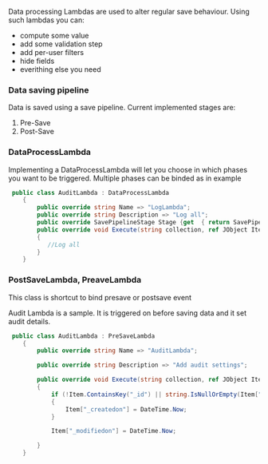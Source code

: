 Data processing Lambdas are used to alter regular save behaviour. Using such lambdas you can:

- compute some value
- add some validation step
- add per-user filters
- hide fields
- everithing else you need

### Data saving pipeline

Data is saved using a save pipeline. Current implemented stages are:

1. Pre-Save
2. Post-Save

### DataProcessLambda

Implementing a DataProcessLambda will let you choose in which phases you want to be triggered. Multiple phases can be binded as in example

```cs
 public class AuditLambda : DataProcessLambda
    {
        public override string Name => "LogLambda";
        public override string Description => "Log all";
        public override SavePipelineStage Stage {get  { return SavePipelineStage.PreSave |SavePipelineStage.PostSave; } }
        public override void Execute(string collection, ref JObject Item)
        {
           //Log all
        }
    }
```

### PostSaveLambda, PreaveLambda

This class is shortcut to bind presave or postsave event

Audit Lambda is a sample. It is triggered on before saving data and it set audit details.

```cs
 public class AuditLambda : PreSaveLambda
    {
        public override string Name => "AuditLambda";

        public override string Description => "Add audit settings";

        public override void Execute(string collection, ref JObject Item)
        {
            if (!Item.ContainsKey("_id") || string.IsNullOrEmpty(Item["_id"].ToString()))
            {
                Item["_createdon"] = DateTime.Now;
            }

            Item["_modifiedon"] = DateTime.Now;

        }
    }
```
